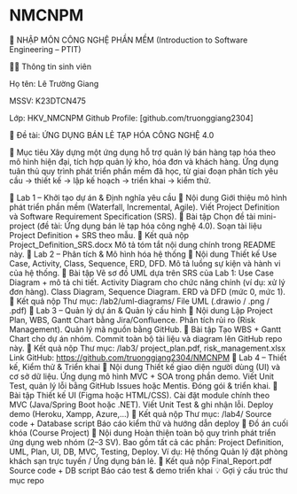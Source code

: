 # NMCNPM
🧠 NHẬP MÔN CÔNG NGHỆ PHẦN MỀM
(Introduction to Software Engineering – PTIT)

👨‍🎓 Thông tin sinh viên

Họ tên: Lê Trường Giang

MSSV: K23DTCN475

Lớp: HKV_NMCNPM
Github Profile: [github.com/truonggiang2304]

🏪 Đề tài: ỨNG DỤNG BÁN LẺ TẠP HÓA CÔNG NGHỆ 4.0

🎯 Mục tiêu
Xây dựng một ứng dụng hỗ trợ quản lý bán hàng tạp hóa theo mô hình hiện đại, tích hợp quản lý kho, hóa đơn và khách hàng.
Ứng dụng tuân thủ quy trình phát triển phần mềm đã học, từ giai đoạn phân tích yêu cầu → thiết kế → lập kế hoạch → triển khai → kiểm thử.

📘 Lab 1 – Khởi tạo dự án & Định nghĩa yêu cầu
🔹 Nội dung
Giới thiệu mô hình phát triển phần mềm (Waterfall, Incremental, Agile).
Viết Project Definition và Software Requirement Specification (SRS).
🧩 Bài tập
Chọn đề tài mini-project (đề tài: Ứng dụng bán lẻ tạp hóa công nghệ 4.0).
Soạn tài liệu Project Definition + SRS theo mẫu.
📂 Kết quả nộp
Project_Definition_SRS.docx
Mô tả tóm tắt nội dung chính trong README này.
📗 Lab 2 – Phân tích & Mô hình hóa hệ thống
🔹 Nội dung
Thiết kế Use Case, Activity, Class, Sequence, ERD, DFD.
Mô tả luồng sự kiện và hành vi của hệ thống.
🧩 Bài tập
Vẽ sơ đồ UML dựa trên SRS của Lab 1:
Use Case Diagram + mô tả chi tiết.
Activity Diagram cho chức năng chính (ví dụ: xử lý đơn hàng).
Class Diagram, Sequence Diagram.
ERD và DFD (mức 0, mức 1).
📂 Kết quả nộp
Thư mục: /lab2/uml-diagrams/
File UML (.drawio / .png / .pdf)
📙 Lab 3 – Quản lý dự án & Quản lý cấu hình
🔹 Nội dung
Lập Project Plan, WBS, Gantt Chart bằng Jira/Confluence.
Phân tích rủi ro (Risk Management).
Quản lý mã nguồn bằng GitHub.
🧩 Bài tập
Tạo WBS + Gantt Chart cho dự án nhóm.
Commit toàn bộ tài liệu và diagram lên GitHub repo này.
📂 Kết quả nộp
Thư mục: /lab3/
project_plan.pdf, risk_management.xlsx
Link GitHub: https://github.com/truonggiang2304/NMCNPM
📒 Lab 4 – Thiết kế, Kiểm thử & Triển khai
🔹 Nội dung
Thiết kế giao diện người dùng (UI) và cơ sở dữ liệu.
Ứng dụng mô hình MVC + SOA trong phần demo.
Viết Unit Test, quản lý lỗi bằng GitHub Issues hoặc Mentis.
Đóng gói & triển khai.
🧩 Bài tập
Thiết kế UI (Figma hoặc HTML/CSS).
Cài đặt module chính theo MVC (Java/Spring Boot hoặc .NET).
Viết Unit Test & ghi nhận lỗi.
Deploy demo (Heroku, Xampp, Azure,...)
📂 Kết quả nộp
Thư mục: /lab4/
Source code + Database script
Báo cáo kiểm thử và hướng dẫn deploy
🧾 Đồ án cuối khóa (Course Project)
🔹 Nội dung
Hoàn thiện toàn bộ quy trình phát triển ứng dụng web nhóm (2–3 SV).
Bao gồm tất cả các phần: Project Definition, UML, Plan, UI, DB, MVC, Testing, Deploy.
Ví dụ: Hệ thống Quản lý đặt phòng khách sạn trực tuyến / Ứng dụng bán lẻ.
📂 Kết quả nộp
Final_Report.pdf
Source code + DB script
Báo cáo test & demo triển khai
💡 Gợi ý cấu trúc thư mục repo

